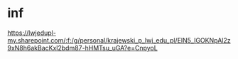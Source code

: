 # inf
https://lwjedupl-my.sharepoint.com/:f:/g/personal/krajewski_p_lwj_edu_pl/ElN5_IGOKNpAl2z9xN8h6akBacKxl2bdm87-hHMTsu_uGA?e=CnpyoL
